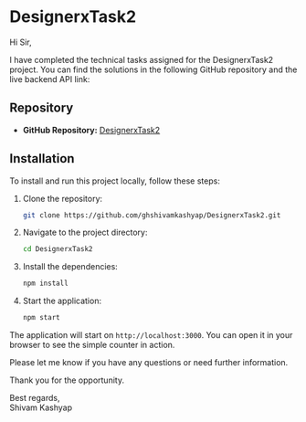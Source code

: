 # DesignerxTask2

Hi Sir,

I have completed the technical tasks assigned for the DesignerxTask2 project. You can find the solutions in the following GitHub repository and the live backend API link:

## Repository

- **GitHub Repository:** [DesignerxTask2](https://github.com/ghshivamkashyap/DesignerxTask2)

## Installation

To install and run this project locally, follow these steps:

1. Clone the repository:
    ```bash
    git clone https://github.com/ghshivamkashyap/DesignerxTask2.git
    ```

2. Navigate to the project directory:
    ```bash
    cd DesignerxTask2
    ```

3. Install the dependencies:
    ```bash
    npm install
    ```

4. Start the application:
    ```bash
    npm start
    ```

The application will start on `http://localhost:3000`. You can open it in your browser to see the simple counter in action.

Please let me know if you have any questions or need further information.

Thank you for the opportunity.

Best regards,  
Shivam Kashyap
